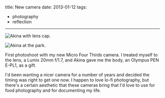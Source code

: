 title: New camera
date: 2013-01-12
tags:
- photography
- reflection
---

![Akina with lens cap.](https://dl.dropbox.com/u/4291520/journal-images/akina-at-park.jpg)

![Akina at the park.](https://dl.dropbox.com/u/4291520/journal-images/feet-el-conejo.jpg)

First photoshoot with my new Micro Four Thirds camera. I treated myself to the lens, a Lumix 20mm f/1.7, and Akina gave me the body, an Olympus PEN E-PL1, as a gift.

I'd been wanting a nicer camera for a number of years and decided the timing was right to get one now. I happen to love lo-fi photography, but there's a certain aesthetic that these cameras bring that I'd love to use for food photography and for documenting my life.
